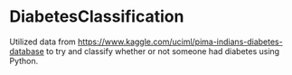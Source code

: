# DiabetesClassification
Utilized data from https://www.kaggle.com/uciml/pima-indians-diabetes-database to try and classify whether or not someone had diabetes using Python.
